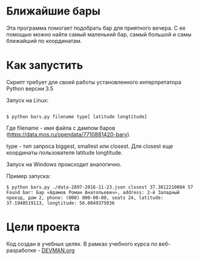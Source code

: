 # Ближайшие бары

Эта программа помогает подобрать бар для приятного вечера. С ее помощью
можно найти самый маленький бар, самый большой и самы ближайший по
координатам.

# Как запустить

Скрипт требует для своей работы установленного интерпретатора Python версии 3.5

Запуск на Linux:

```#!bash

$ python bars.py filename type[ latitude longtitude]
```

Где filename - имя файла с дампом баров
(https://data.mos.ru/opendata/7710881420-bary).

type - тип запроса biggest, smallest или closest. Для closest еще координаты пользователя
latitude longtitude.

Запуск на Windows происходит аналогично.

Пример запуска:

```#!bash
$ python bars.py ./data-2897-2016-11-23.json closest 37.3812210004 57
Found bar: Бар «Адамов Роман Анатольевич», address: 2-й Западный проезд, дом 2, phone: (000) 000-00-00, seats 24, latitude: 37.1948519113, longtitude: 56.0049375036
```

# Цели проекта

Код создан в учебных целях. В рамках учебного курса по веб-разработке - [DEVMAN.org](https://devman.org)
